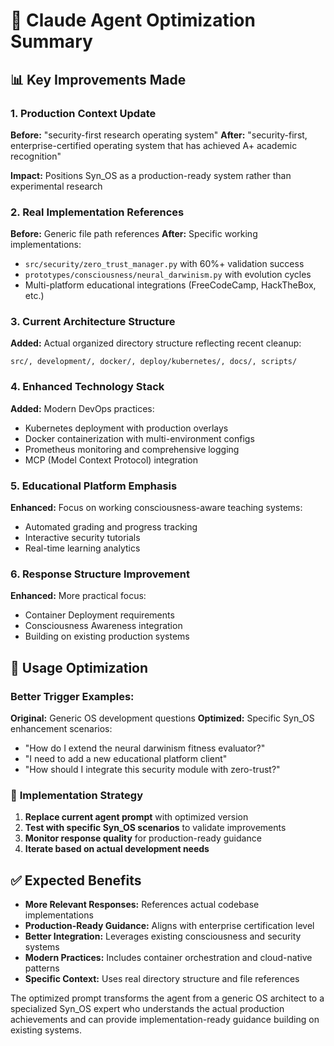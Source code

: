 # 🚀 Claude Agent Optimization Summary

## 📊 **Key Improvements Made**

### 1. **Production Context Update**
**Before:** "security-first research operating system"
**After:** "security-first, enterprise-certified operating system that has achieved A+ academic recognition"

**Impact:** Positions Syn_OS as a production-ready system rather than experimental research

### 2. **Real Implementation References**
**Before:** Generic file path references
**After:** Specific working implementations:
- `src/security/zero_trust_manager.py` with 60%+ validation success
- `prototypes/consciousness/neural_darwinism.py` with evolution cycles
- Multi-platform educational integrations (FreeCodeCamp, HackTheBox, etc.)

### 3. **Current Architecture Structure**
**Added:** Actual organized directory structure reflecting recent cleanup:
```
src/, development/, docker/, deploy/kubernetes/, docs/, scripts/
```

### 4. **Enhanced Technology Stack**
**Added:** Modern DevOps practices:
- Kubernetes deployment with production overlays
- Docker containerization with multi-environment configs
- Prometheus monitoring and comprehensive logging
- MCP (Model Context Protocol) integration

### 5. **Educational Platform Emphasis**
**Enhanced:** Focus on working consciousness-aware teaching systems:
- Automated grading and progress tracking
- Interactive security tutorials
- Real-time learning analytics

### 6. **Response Structure Improvement**
**Enhanced:** More practical focus:
- Container Deployment requirements
- Consciousness Awareness integration
- Building on existing production systems

## 🎯 **Usage Optimization**

### Better Trigger Examples:
**Original:** Generic OS development questions
**Optimized:** Specific Syn_OS enhancement scenarios:
- "How do I extend the neural darwinism fitness evaluator?"
- "I need to add a new educational platform client"
- "How should I integrate this security module with zero-trust?"

### 🔧 **Implementation Strategy**

1. **Replace current agent prompt** with optimized version
2. **Test with specific Syn_OS scenarios** to validate improvements
3. **Monitor response quality** for production-ready guidance
4. **Iterate based on actual development needs**

## ✅ **Expected Benefits**

- **More Relevant Responses:** References actual codebase implementations
- **Production-Ready Guidance:** Aligns with enterprise certification level
- **Better Integration:** Leverages existing consciousness and security systems
- **Modern Practices:** Includes container orchestration and cloud-native patterns
- **Specific Context:** Uses real directory structure and file references

The optimized prompt transforms the agent from a generic OS architect to a specialized Syn_OS expert who understands the actual production achievements and can provide implementation-ready guidance building on existing systems.
